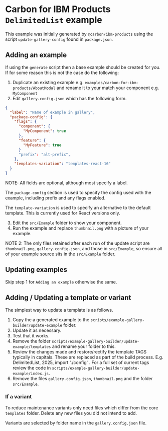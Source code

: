 # Carbon for IBM Products `DelimitedList` example

This example was initially generated by `@carbon/ibm-products` using the script `update-gallery-config` found in `package.json`.

## Adding an example

If using the `generate` script then a base example should be created for you. If for some reason this is not the case do the following:

1. Duplicate an existing example e.g. `examples/carbon-for-ibm-products/AboutModal` and rename it to your match your component e.g. `MyComponent`
2. Edit `gallery.config.json` which has the following form.

```json
{
  "label": "Name of example in gallery",
  "package-config": {
    "flags": {
      "component": {
        "MyComponent": true
      },
      "feature": {
        "MyFeature": true
      }
      "prefix": "alt-prefix",
    },
    "templates-variation": "templates-react-16"
  }
}
```

NOTE: All fields are optional, although most specify a label.

The `package-config` section is used to specify the config used with the example, including prefix and any flags enabled.

The `template-variation` is used to specify an alternative to the default template. This is currently used for React versions only.

3. Edit the `src/Example` folder to show your component.
4. Run the example and replace `thumbnail.png` with a picture of your example.

NOTE 2: The only files retained after each run of the update script are `thumbnail.png`, `gallery.config.json`, and those in `src/Example`, so ensure all of your example source sits in the `src/Example` folder.

## Updating examples

Skip step 1 for `Adding an example` otherwise the same.

## Adding / Updating a template or variant

The simplest way to update a template is as follows.

1. Copy the a generated example to the `scripts/example-gallery-builder/update-example` folder.
2. Update it as necessary.
3. Test that it works.
4. Remove the folder `scripts/example-gallery-builder/update-example/templates` and rename your folder to this.
5. Review the changes made and restore/rectify the template TAGS typically in capitals. These are replaced as part of the build process. E.g. DelimitedList, 2025, import './config'
. For a full set of current tags review the code in `scripts/example-gallery-builder/update-example/index.js`.
6. Remove the files `gallery.config.json`, `thumbnail.png` and the folder `src/Example`.

### If a variant

To reduce maintenance variants only need files which differ from the core `templates` folder. Delete any new files you did not intend to add.

Variants are selected by folder name in the `gallery.config.json` file.
